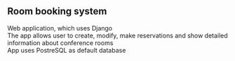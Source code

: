 ## Room booking system

Web application, which uses Django <br/>
The app allows user to create, modify, make reservations and show detailed information about conference rooms <br/>
App uses PostreSQL as default database <br/>